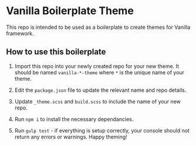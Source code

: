 # Vanilla Boilerplate Theme

This repo is intended to be used as a boilerplate to create themes for Vanilla framework.

## How to use this boilerplate

1. Import this repo into your newly created repo for your new theme. It should be named `vanilla-*-theme` where `*` is the unique name of your theme.

2. Edit the `package.json` file to update the relevant name and repo details.

3. Update `_theme.scss` and `build.scss` to include the name of your new repo.

4. Run `npm i` to install the necessary dependancies.

5. Run `gulp test` - if everything is setup correctly, your console should not return any errors or warnings. Happy theming!
